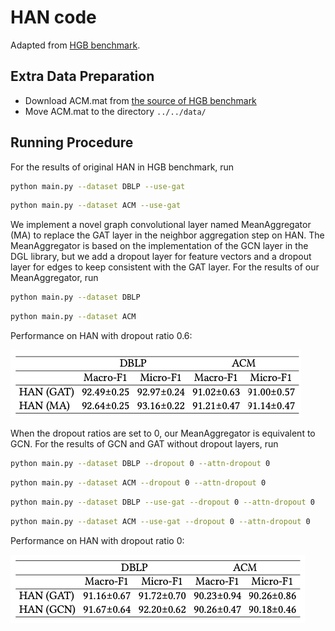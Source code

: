 # HAN code

Adapted from [HGB benchmark](https://github.com/THUDM/HGB/tree/master/NC/HAN).

## Extra Data Preparation

* Download ACM.mat from [the source of HGB benchmark](https://cloud.tsinghua.edu.cn/d/0e784c52a6084b59bdee/files/?p=%2FDGL%E4%BB%A3%E7%A0%81%E7%89%88%E6%9C%AC%2FACM.mat)
* Move ACM.mat to the directory `../../data/`

## Running Procedure

For the results of original HAN in HGB benchmark, run

```bash
python main.py --dataset DBLP --use-gat
```

```bash
python main.py --dataset ACM --use-gat
```

We implement a novel graph convolutional layer named MeanAggregator (MA) to replace the GAT layer in the neighbor aggregation step on HAN. The MeanAggregator is based on the implementation of the GCN layer in the DGL library, but we add a dropout layer for feature vectors and a dropout layer for edges to keep consistent with the GAT layer. For the results of our MeanAggregator, run

```bash
python main.py --dataset DBLP
```

```bash
python main.py --dataset ACM
```

Performance on HAN with dropout ratio 0.6:

![image-han_dropout0](./image-han_dropout0.6.png)

When the dropout ratios are set to 0, our MeanAggregator is equivalent to GCN. For the results of GCN and GAT without dropout layers, run

```bash
python main.py --dataset DBLP --dropout 0 --attn-dropout 0
```

```bash
python main.py --dataset ACM --dropout 0 --attn-dropout 0
```

```bash
python main.py --dataset DBLP --use-gat --dropout 0 --attn-dropout 0
```

```bash
python main.py --dataset ACM --use-gat --dropout 0 --attn-dropout 0
```

Performance on HAN with dropout ratio 0:

![image-han_dropout0.6](./image-han_dropout0.png)
